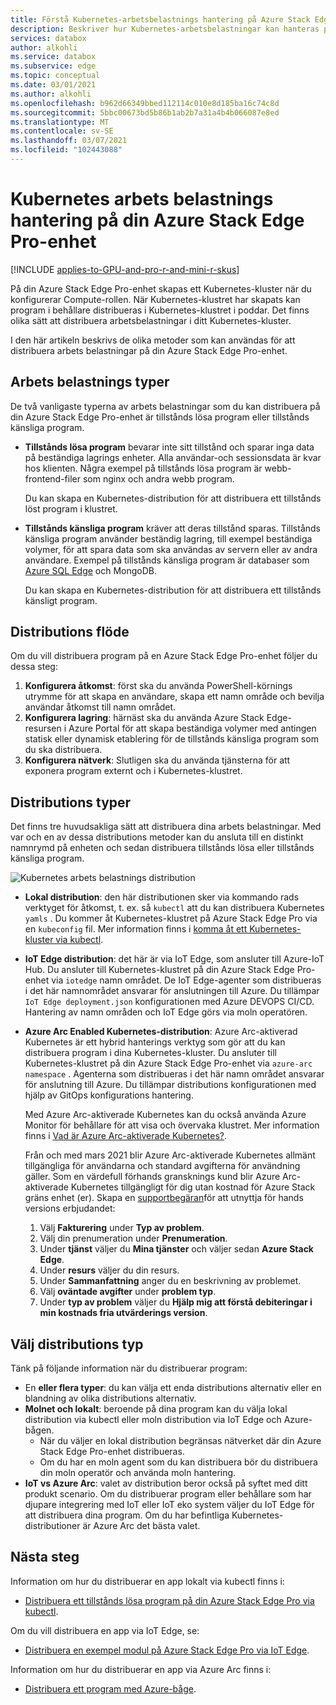 ```yaml
---
title: Förstå Kubernetes-arbetsbelastnings hantering på Azure Stack Edge Pro-enhet | Microsoft Docs
description: Beskriver hur Kubernetes-arbetsbelastningar kan hanteras på din Azure Stack Edge Pro-enhet.
services: databox
author: alkohli
ms.service: databox
ms.subservice: edge
ms.topic: conceptual
ms.date: 03/01/2021
ms.author: alkohli
ms.openlocfilehash: b962d66349bbed112114c010e8d185ba16c74c8d
ms.sourcegitcommit: 5bbc00673bd5b86b1ab2b7a31a4b4b066087e8ed
ms.translationtype: MT
ms.contentlocale: sv-SE
ms.lasthandoff: 03/07/2021
ms.locfileid: "102443088"
---
```

# <a name="kubernetes-workload-management-on-your-azure-stack-edge-pro-device"></a>Kubernetes arbets belastnings hantering på din Azure Stack Edge Pro-enhet

[!INCLUDE [applies-to-GPU-and-pro-r-and-mini-r-skus](../../includes/azure-stack-edge-applies-to-gpu-pro-r-mini-r-sku.md)]

På din Azure Stack Edge Pro-enhet skapas ett Kubernetes-kluster när du konfigurerar Compute-rollen. När Kubernetes-klustret har skapats kan program i behållare distribueras i Kubernetes-klustret i poddar. Det finns olika sätt att distribuera arbetsbelastningar i ditt Kubernetes-kluster. 

I den här artikeln beskrivs de olika metoder som kan användas för att distribuera arbets belastningar på din Azure Stack Edge Pro-enhet.

## <a name="workload-types"></a>Arbets belastnings typer

De två vanligaste typerna av arbets belastningar som du kan distribuera på din Azure Stack Edge Pro-enhet är tillstånds lösa program eller tillstånds känsliga program.

- **Tillstånds lösa program** bevarar inte sitt tillstånd och sparar inga data på beständiga lagrings enheter. Alla användar-och sessionsdata är kvar hos klienten. Några exempel på tillstånds lösa program är webb-frontend-filer som nginx och andra webb program.

    Du kan skapa en Kubernetes-distribution för att distribuera ett tillstånds löst program i klustret. 

- **Tillstånds känsliga program** kräver att deras tillstånd sparas. Tillstånds känsliga program använder beständig lagring, till exempel beständiga volymer, för att spara data som ska användas av servern eller av andra användare. Exempel på tillstånds känsliga program är databaser som [Azure SQL Edge](../azure-sql-edge/overview.md) och MongoDB.

    Du kan skapa en Kubernetes-distribution för att distribuera ett tillstånds känsligt program. 

## <a name="deployment-flow"></a>Distributions flöde

Om du vill distribuera program på en Azure Stack Edge Pro-enhet följer du dessa steg: 
 
1. **Konfigurera åtkomst**: först ska du använda PowerShell-körnings utrymme för att skapa en användare, skapa ett namn område och bevilja användar åtkomst till namn området.
2. **Konfigurera lagring**: härnäst ska du använda Azure Stack Edge-resursen i Azure Portal för att skapa beständiga volymer med antingen statisk eller dynamisk etablering för de tillstånds känsliga program som du ska distribuera.
3. **Konfigurera nätverk**: Slutligen ska du använda tjänsterna för att exponera program externt och i Kubernetes-klustret.
 
## <a name="deployment-types"></a>Distributions typer

Det finns tre huvudsakliga sätt att distribuera dina arbets belastningar. Med var och en av dessa distributions metoder kan du ansluta till en distinkt namnrymd på enheten och sedan distribuera tillstånds lösa eller tillstånds känsliga program.

![Kubernetes arbets belastnings distribution](./media/azure-stack-edge-gpu-kubernetes-workload-management/kubernetes-workload-management-1.png)

- **Lokal distribution**: den här distributionen sker via kommando rads verktyget för åtkomst, t. ex. så `kubectl` att du kan distribuera Kubernetes `yamls` . Du kommer åt Kubernetes-klustret på Azure Stack Edge Pro via en `kubeconfig` fil. Mer information finns i [komma åt ett Kubernetes-kluster via kubectl](azure-stack-edge-gpu-create-kubernetes-cluster.md).

- **IoT Edge distribution**: det här är via IoT Edge, som ansluter till Azure-IoT Hub. Du ansluter till Kubernetes-klustret på din Azure Stack Edge Pro-enhet via `iotedge` namn området. De IoT Edge-agenter som distribueras i det här namnområdet ansvarar för anslutningen till Azure. Du tillämpar `IoT Edge deployment.json` konfigurationen med Azure DEVOPS CI/CD. Hantering av namn områden och IoT Edge görs via moln operatören.

- **Azure Arc Enabled Kubernetes-distribution**: Azure Arc-aktiverad Kubernetes är ett hybrid hanterings verktyg som gör att du kan distribuera program i dina Kubernetes-kluster. Du ansluter till Kubernetes-klustret på din Azure Stack Edge Pro-enhet via `azure-arc namespace` . Agenterna som distribueras i det här namn området ansvarar för anslutning till Azure. Du tillämpar distributions konfigurationen med hjälp av GitOps konfigurations hantering. 
    
    Med Azure Arc-aktiverade Kubernetes kan du också använda Azure Monitor för behållare för att visa och övervaka klustret. Mer information finns i [Vad är Azure Arc-aktiverade Kubernetes?](../azure-arc/kubernetes/overview.md).
    
    Från och med mars 2021 blir Azure Arc-aktiverade Kubernetes allmänt tillgängliga för användarna och standard avgifterna för användning gäller. Som en värdefull förhands gransknings kund blir Azure Arc-aktiverade Kubernetes tillgängligt för dig utan kostnad för Azure Stack gräns enhet (er). Skapa en [supportbegäran](https://portal.azure.com/#blade/Microsoft_Azure_Support/HelpAndSupportBlade/newsupportrequest)för att utnyttja för hands versions erbjudandet:

    1. Välj **Fakturering** under **Typ av problem**.
    2. Välj din prenumeration under **Prenumeration**.
    3. Under **tjänst** väljer du **Mina tjänster** och väljer sedan **Azure Stack Edge**.
    4. Under **resurs** väljer du din resurs.
    5. Under **Sammanfattning** anger du en beskrivning av problemet.
    6. Välj **oväntade avgifter** under **problem typ**.
    7. Under **typ av problem** väljer du **Hjälp mig att förstå debiteringar i min kostnads fria utvärderings version**.


## <a name="choose-the-deployment-type"></a>Välj distributions typ

Tänk på följande information när du distribuerar program:

- En **eller flera typer**: du kan välja ett enda distributions alternativ eller en blandning av olika distributions alternativ.
- **Molnet och lokalt**: beroende på dina program kan du välja lokal distribution via kubectl eller moln distribution via IoT Edge och Azure-bågen. 
    - När du väljer en lokal distribution begränsas nätverket där din Azure Stack Edge Pro-enhet distribueras.
    - Om du har en moln agent som du kan distribuera bör du distribuera din moln operatör och använda moln hantering.
- **IoT vs Azure Arc**: valet av distribution beror också på syftet med ditt produkt scenario. Om du distribuerar program eller behållare som har djupare integrering med IoT eller IoT eko system väljer du IoT Edge för att distribuera dina program. Om du har befintliga Kubernetes-distributioner är Azure Arc det bästa valet.


## <a name="next-steps"></a>Nästa steg

Information om hur du distribuerar en app lokalt via kubectl finns i:

- [Distribuera ett tillstånds lösa program på din Azure Stack Edge Pro via kubectl](azure-stack-edge-j-series-deploy-stateless-application-kubernetes.md).

Om du vill distribuera en app via IoT Edge, se:

- [Distribuera en exempel modul på Azure Stack Edge Pro via IoT Edge](azure-stack-edge-gpu-deploy-sample-module.md).

Information om hur du distribuerar en app via Azure Arc finns i:

- [Distribuera ett program med Azure-båge](azure-stack-edge-gpu-deploy-arc-kubernetes-cluster.md).
